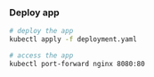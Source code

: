 ### Deploy app

```bash
# deploy the app
kubectl apply -f deployment.yaml

# access the app
kubectl port-forward nginx 8080:80
```